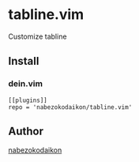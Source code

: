 # tabline.vim
Customize tabline

## Install
### dein.vim
```
[[plugins]]
repo = 'nabezokodaikon/tabline.vim'
```

## Author
[nabezokodaikon](https://github.com/nabezokodaikon)
